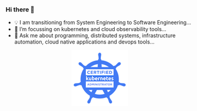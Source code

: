 ### Hi there 👋

<!--
**slashpai/slashpai** is a ✨ _special_ ✨ repository because its `README.md` (this file) appears on your GitHub profile.

Here are some ideas to get you started:

-->

- 💡 I am transitioning from System Engineering to Software Engineering...
- 🌱 I’m focussing on kubernetes and cloud observability tools...
- 💬 Ask me about programming, distributed systems, infrastructure automation, cloud native applications and devops tools...

<p align="center">
  <a href ="https://www.credly.com/badges/845e7527-5034-461e-9d93-4e6686c96101"><img alt="CKA" src="img/cka-certified-kubernetes-administrator.png"> </a>
</p>
